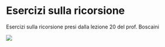 # Esercizi sulla ricorsione

Esercizi sulla ricorsione presi dalla lezione 20 del prof. Boscaini

![](C:\Users\nbada\Desktop\ricorsione.PNG)
